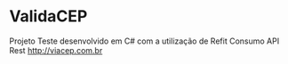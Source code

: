 # ValidaCEP

Projeto Teste desenvolvido em C# com a utilização de Refit
Consumo API Rest http://viacep.com.br
